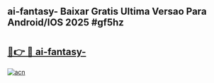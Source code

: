 ## ai-fantasy- Baixar Gratis Ultima Versao Para Android/IOS 2025 #gf5hz

# <h2><a href="https://ainizakaria.my?title=ai-fantasy-&ref=20M">🔗👉 🔴 ai-fantasy-</a></h2>

[![acn](https://github.com/user-attachments/assets/0f9c940e-d8b0-45ae-aac7-cd30a18b3e1c)](https://ainizakaria.my?title=ai-fantasy-&ref=20M)

